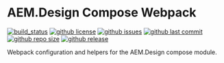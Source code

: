 # AEM.Design Compose Webpack

[![build_status](https://github.com/aem-design/npm-compose-webpack/workflows/ci/badge.svg)](https://github.com/aem-design/npm-compose-webpack/actions?workflow=ci)
[![github license](https://img.shields.io/github/license/aem-design/npm-compose-webpack)](https://github.com/aem-design/npm-compose-webpack) 
[![github issues](https://img.shields.io/github/issues/aem-design/npm-compose-webpack)](https://github.com/aem-design/npm-compose-webpack) 
[![github last commit](https://img.shields.io/github/last-commit/aem-design/npm-compose-webpack)](https://github.com/aem-design/npm-compose-webpack) 
[![github repo size](https://img.shields.io/github/repo-size/aem-design/npm-compose-webpack)](https://github.com/aem-design/npm-compose-webpack) 
[![github release](https://img.shields.io/github/release/aem-design/npm-compose-webpack)](https://github.com/aem-design/npm-compose-webpack)

Webpack configuration and helpers for the AEM.Design compose module.

